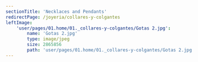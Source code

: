 ```yaml
---
sectionTitle: 'Necklaces and Pendants'
redirectPage: /joyeria/collares-y-colgantes
leftImage:
    'user/pages/01.home/01._collares-y-colgantes/Gotas 2.jpg':
        name: 'Gotas 2.jpg'
        type: image/jpeg
        size: 2865856
        path: 'user/pages/01.home/01._collares-y-colgantes/Gotas 2.jpg'
---
```


